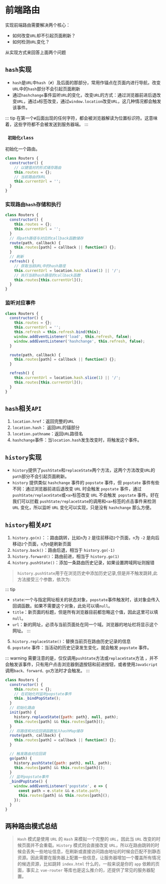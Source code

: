 # 前端路由
实现前端路由需要解决两个核心：
- 如何改变`URL`却不引起页面刷新？
- 如何检测`URL`变化？

从实现方式来回答上面两个问题

## `hash`实现
- `hash`是`URL`中`hash`（`#`）及后面的那部分，常用作锚点在页面内进行导航，改变`URL`中的`hash`部分不会引起页面刷新
- 通过`hashchange`事件监听`URL`的变化，改变`URL`的方式：通过浏览器前进后退改变`URL`，通过`a`标签改变，通过`window.location`改变`URL`，这几种情况都会触发该事件。

::: tip
在第一个`#`后面出现的任何字符，都会被浏览器解读为位置标识符。这意味着，这些字符都不会被发送到服务器端。
:::

### ` 初始化class`
初始化一个路由。
```js
class Routers {
  constructor() {
    // 以键值对的形式储存路由
    this.routes = {};
    // 当前路由的URL
    this.currentUrl = '';
  }
}
```

### 实现路由`hash`存储和执行
```js
class Routers {
  constructor() {
    this.routes = {};
    this.currentUrl = '';
  }
  // 将path路径与对应的callback函数储存
  route(path, callback) {
    this.routes[path] = callback || function() {};
  }
  // 刷新
  refresh() {
    // 获取当前URL中的hash路径
    this.currentUrl = location.hash.slice(1) || '/';
    // 执行当前hash路径的callback函数
    this.routes[this.currentUrl]();
  }
}
```

### 监听对应事件
```js
class Routers {
  constructor() {
    this.routes = {};
    this.currentUrl = '';
    this.refresh = this.refresh.bind(this);
    window.addEventListener('load', this.refresh, false);
    window.addEventListener('hashchange', this.refresh, false);
  }

  route(path, callback) {
    this.routes[path] = callback || function() {};
  }

  refresh() {
    this.currentUrl = location.hash.slice(1) || '/';
    this.routes[this.currentUrl]();
  }
}
```

## `hash`相关`API`
1. `location.href`：返回完整的`URL`
2. `location.hash`： 返回`URL`的锚部分
3. `location.pathname`：返回`URL`路径名
4. `hashchange`事件：当`location.hash`发生改变时，将触发这个事件。

## `history`实现
- `history`提供了`pushState`和`replaceState`两个方法，这两个方法改变`URL`的`path`部分不会引起页面刷新。
- `history` 提供类似 `hashchange` 事件的 `popstate` 事件，但 `popstate` 事件有些不同：通过浏览器前进后退改变 `URL` 时会触发 `popstate` 事件，通过`pushState/replaceState`或`<a>`标签改变 `URL` 不会触发` popstate` 事件。好在我们可以拦截 `pushState/replaceState`的调用和`<a>`标签的点击事件来检测 `URL` 变化，所以监听 `URL` 变化可以实现，只是没有 `hashchange` 那么方便。

## `history`相关`API`
1. `history.go(n)`：：路由跳转，比如`n`为 `2` 是往前移动`2`个页面，`n`为 `-2` 是向后移动`2`个页面，`n`为`0`是刷新页面
2. `history.back()`：路由后退，相当于 `history.go(-1)`
3. `history.forward()`：路由前进，相当于 `history.go(1)`
4. `history.pushState()`：添加一条路由历史记录，如果设置跨域网址则报错
> `history.pushState`用于在浏览历史中添加历史记录,但是并不触发跳转,此方法接受三个参数，依次为:

::: tip
- `state`:一个与指定网址相关的状态对象，`popstate`事件触发时，该对象会传入回调函数。如果不需要这个对象，此处可以填`null`。
- `title`：新页面的标题，但是所有浏览器目前都忽略这个值，因此这里可以填`null`。
- `url`：新的网址，必须与当前页面处在同一个域。浏览器的地址栏将显示这个网址。
:::

5. `history.replaceState()`：替换当前页在路由历史记录的信息
6. `popstate` 事件：当活动的历史记录发生变化，就会触发 `popstate` 事件。

::: warning
需要注意的是，仅仅调用`pushState`方法或`replaceState`方法 ，并不会触发该事件，只有用户点击浏览器倒退按钮和前进按钮，或者使用`JavaScript`调用`back、forward、go`方法时才会触发。
:::

```js
class Routers {
  constructor() {
    this.routes = {};
    // 在初始化时监听popstate事件
    this._bindPopState();
  }
  // 初始化路由
  init(path) {
    history.replaceState({path: path}, null, path);
    this.routes[path] && this.routes[path]();
  }
  // 将路径和对应回调函数加入hashMap储存
  route(path, callback) {
    this.routes[path] = callback || function() {};
  }

  // 触发路由对应回调
  go(path) {
    history.pushState({path: path}, null, path);
    this.routes[path] && this.routes[path]();
  }
  // 监听popstate事件
  _bindPopState() {
    window.addEventListener('popstate', e => {
      const path = e.state && e.state.path;
      this.routes[path] && this.routes[path]();
    });
  }
}
```

## 两种路由模式总结
> `Hash` 模式是使用 `URL` 的 `Hash` 来模拟一个完整的 `URL`，因此当 `URL` 改变的时候页面并不会重载。`History` 模式则会直接改变 `URL`，所以在路由跳转的时候会丢失一些地址信息，在刷新或直接访问路由地址的时候会匹配不到静态资源。因此需要在服务器上配置一些信息，让服务器增加一个覆盖所有情况的候选资源，比如跳转 `index.html` 什么的，一般来说是你的 `app` 依赖的页面，事实上 `vue-router` 等库也是这么推介的，还提供了常见的服务器配置。